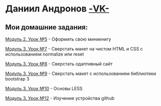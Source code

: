 # Даниил Андронов [-VK-](https://vk.com/u_got_it )
## Мои домашние задания:

[Модуль 2. Урок №5](https://danandro.github.io/2-5/ "") - Оформить свою миникнигу

[Модуль 3. Урок №7](https://danandro.github.io/3-7/ "") - Сверстать макет на чистом HTML и CSS с использованием normalize или reset

[Модуль 3. Урок №8](https://danandro.github.io/3-8/ "") - Сверстать одаптивный сайт

[Модуль 3. Урок №9](https://danandro.github.io/3-9/ "") - Сверстать макет с использованием библиотеки bootstrap 3

[Модуль 3. Урок №10](https://danandro.github.io/3-10/ "") - Основы LESS

[Модуль 3. Урок №12](https://danandro.github.io/2-5/ "") - Изучение устройства github
